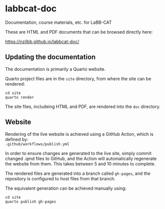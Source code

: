 # labbcat-doc

Documentation, course materials, etc. for LaBB-CAT

These are HTML and PDF documents that can be browsed directly here:

<https://nzilbb.github.io/labbcat-doc/>

## Updating the documentation

The documentation is primarily a Quarto website.

Quarto project files are in the `site` directory, from where the site can be rendered:

```
cd site
quarto render
```

The site files, includeing HTML and PDF, are rendered into the `doc` directory.

## Website

Rendering of the live website is achieved using a GitHub Action, which is defined by:  
`.github/workflows/publish.yml`

In order to ensure changes are generated to the live site, simply commit changed .qmd files to GitHub, and the Action will automatically regenerate the website from them. This takes between 5 and 10 minutes to complete.

The rendered files are generated into a branch called `gh-pages`, and the repository is configured to host files from that branch.

The equivalent generation can be achieved manually using:

```
cd site
quarto publish gh-pages
```
